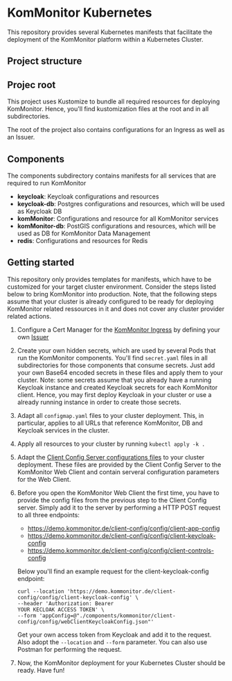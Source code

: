 # KomMonitor Kubernetes
This repository provides several Kubernetes manifests that facilitate the deployment of the KomMonitor platform
within a Kubernetes Cluster.

## Project structure
## Projec root
This project uses Kustomize to bundle all required resources for deploying KomMonitor. Hence, you'll find kustomization files at the root and in all subdirectories.

The root of the project also contains configurations for an Ingress as well as an Issuer.

## Components
The components subdirectory contains manifests for all services that are required to run KomMonitor
* __keycloak__: Keycloak configurations and resources
* __keycloak-db__: Postgres configurations and resources, which will be used as Keycloak DB
* __komMonitor__: Configurations and resource for all KomMonitor services
* __komMonitor-db__: PostGIS configurations and resources, which will be used as DB for KomMonitor Data Management
* __redis__: Configurations and resources for Redis

## Getting started
This repository only provides templates for manifests, which have to be customized for your target cluster
environment. Consider the steps listed below to bring KomMonitor into production. Note, that the following steps
assume that your cluster is already configured to be ready for deploying KomMonitor related ressources in it and
does not cover any cluster provider related actions.

1. Configure a Cert Manager for the [KomMonitor Ingress](./ingress.yaml) by defining your own [Issuer](./issuer.yaml)

2. Create your own hidden secrets, which are used by several Pods that run the KomMonitor components. You'll find
`secret.yaml` files in all subdirectories for those components that consume secrets. Just add your own Base64
encoded secrets in these files and apply them to your cluster.  Note: some secrets assume that you already have a 
running Keycloak instance and created Keycloak secrets for each KomMonitor client. Hence, you may  first deploy
Keycloak in your cluster or use a already running instance in order to create those secrets.

3. Adapt all `configmap.yaml` files to your cluster deployment. This, in particular, applies to all URLs that
reference KomMonitor, DB and Keycloak services in the cluster.

4. Apply all resources to your cluster by running `kubectl apply -k .`

5. Adapt the [Client Config Server configurations files](./components/kommonitor/client-config/) to your cluster
deployment. These files are provided by the Client Config Server to the KomMonitor Web Client and contain
serveral configuration parameters for the Web Client.

6. Before you open the KomMonitor Web Client the first time, you have to provide the config files from the previous
step to the Client Config server. Simply add it to the server by performing a HTTP POST request to all three 
endpoints:
    * https://demo.kommonitor.de/client-config/config/client-app-config 
    * https://demo.kommonitor.de/client-config/config/client-keycloak-config
    * https://demo.kommonitor.de/client-config/config/client-controls-config

    Below you'll find an example request for the client-keycloak-config endpoint:
    ```
    curl --location 'https://demo.kommonitor.de/client-config/config/client-keycloak-config' \
    --header 'Authorization: Bearer 
    YOUR KECLOAK ACCESS TOKEN' \
    --form 'appConfig=@"./components/kommonitor/client-config/config/webClientKeycloakConfig.json"'
    ```
    Get your own access token from Keycloak and add it to the request. Also adopt the `--location` and `--form` parameter. You can also use Postman for performing the request. 

7. Now, the KomMonitor deployment for your Kubernetes Cluster should be ready. Have fun!
